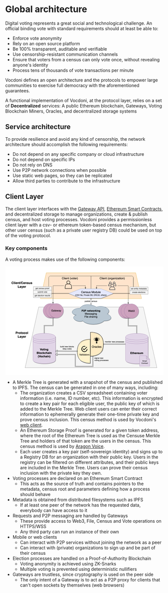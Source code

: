 # Global architecture

Digital voting represents a great social and technological challenge. An official binding vote with standard requirements should at least be able to:

+ Enforce vote anonymity
+ Rely on an open source platform
+ Be 100% transparent, auditable and verifiable
+ Use censorship-resistant communication channels
+ Ensure that voters from a census can only vote once, without revealing anyone's identity
+ Process tens of thousands of vote transactions per minute

Vocdoni defines an open architecture and the protocols to empower large communities to exercise full democracy with the aforementioned guarantees. 

A functional implementation of Vocdoni, at the protocol layer, relies on a set of **Decentralized** services: A public Ethereum blockchain, Gateways, Voting Blockchain Miners, Oracles, and decentralized storage systems<br/>

## Service architecture

To provide resilience and avoid any kind of censorship, the network architecture should accomplish the following requirements:

+ Do not depend on any specific company or cloud infrastructure
+ Do not depend on specific IPs
+ Do not rely on DNS
+ Use P2P network connections when possible
+ Use static web pages, so they can be replicated
+ Allow third parties to contribute to the infrastructure

## Client Layer

The client layer interfaces with the [Gateway API](/src/architecture/services/gateway.md), [Ethereum Smart Contracts](smart-contracts/process.md), and decentralized storage to manage organizations, create & publish census, and host voting processes. Vocdoni provides a permissionless client layer with a csv- or ethereum token-based census mechanism, but other user census (such as a private user registry DB) could be used on top of the voting protocol. 


### Key components
A voting process makes use of the following components:

<div style="padding: 20px; background-color: white;">
	<img src="/main-architecture.png" alt="Main architecture"/>
</div>

- A Merkle Tree is generated with a snapshot of the census and published to IPFS. The census can be generated in one of many ways, including:
  - The organization creates a CSV spreadsheet containing voter information (i.e. name, ID number, etc). This information is encrypted to create a key pair for each eligible user, the public key of which is added to the Merkle Tree. Web client users can enter their correct information to ephemerally generate their one-time private key and prove census inclusion. This census method is used by Vocdoni's [web client](https://vocdoni.app/).
  - An Ethereum Storage Proof is generated for a given token address, where the root of the Ethereum Tree is used as the Censuse Merkle Tree and holders of that token are the users in the census. This census method is used by [Aragon Voice](https://voice.aragon.org/). 
  - Each user creates a key pair (self-sovereign identity) and signs up to a Registry DB for an organization with their public key. Users in the registry can be filtered on different attributes, and their public keys are included in the Merkle Tree. Users can prove their census inclusion with the private key they own. 
- Voting processes are declared on an Ethereum Smart Contract
	- This acts as the source of truth and contains pointers to the metadata, census root and parameters defining how a process should behave
- Metadata is obtained from distributed filesystems such as IPFS
	- If at least one peer of the network has the requested data, everybody can have access to it
- Requests and P2P messaging are handled by Gateways
	- These provide access to Web3, File, Census and Vote operations on HTTPS/WSS
	- Any third party can run an instance of their own
- Mobile or web clients
	- Can interact with P2P services without joining the network as a peer
	- Can interact with (private) organizations to sign up and be part of their census
- Election processes are handled on a Proof-of-Authority Blockchain
	- Voting anonymity is achieved using ZK-Snarks
	- Multiple voting is prevented using deterministic nullifiers
- Gateways are trustless, since cryptography is used on the peer side
	- The only intent of a Gateway is to act as a P2P proxy for clients that can't open sockets by themselves (web browsers)

